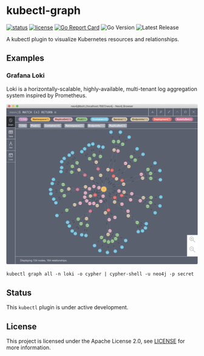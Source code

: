 # kubectl-graph

[![status](https://img.shields.io/badge/status-WIP-green.svg)](#status)
[![license](https://img.shields.io/github/license/steveteuber/kubectl-graph)](https://github.com/steveteuber/kubectl-graph/blob/master/LICENSE)
[![Go Report Card](https://goreportcard.com/badge/github.com/steveteuber/kubectl-graph)](https://goreportcard.com/report/github.com/steveteuber/kubectl-graph)
![Go Version](https://img.shields.io/github/go-mod/go-version/steveteuber/kubectl-graph)
![Latest Release](https://img.shields.io/github/v/release/steveteuber/kubectl-graph)

A kubectl plugin to visualize Kubernetes resources and relationships.

## Examples

### Grafana Loki

Loki is a horizontally-scalable, highly-available, multi-tenant log aggregation system inspired by Prometheus.

![Kubernetes resource graph for Grafana Loki](assets/cypher-loki.png)

```
kubectl graph all -n loki -o cypher | cypher-shell -u neo4j -p secret
```

## Status

This `kubectl` plugin is under active development.

## License

This project is licensed under the Apache License 2.0, see [LICENSE](./LICENSE) for more information.
